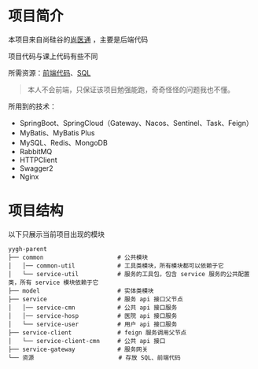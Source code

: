 # 项目简介

本项目来自尚硅谷的[尚医通](https://www.bilibili.com/video/BV1V5411K7rT) ，主要是后端代码

项目代码与课上代码有些不同

所需资源：[前端代码](资源/前端代码)、[SQL](资源/SQL)


> 本人不会前端，只保证该项目勉强能跑，奇奇怪怪的问题我也不懂。
 
所用到的技术：
* SpringBoot、SpringCloud（Gateway、Nacos、Sentinel、Task、Feign）
* MyBatis、MyBatis Plus
* MySQL、Redis、MongoDB
* RabbitMQ
* HTTPClient
* Swagger2
* Nginx

# 项目结构

以下只展示当前项目出现的模块

```
yygh-parent
├── common                     # 公共模块
│   │── common-util            # 工具类模块，所有模块都可以依赖于它
│   └── service-util           # 服务的工具包，包含 service 服务的公共配置类，所有 service 模块依赖于它
├── model                      # 实体类模块
├── service                    # 服务 api 接口父节点
│   │── service-cmn            # 公共 api 接口服务
│   │── service-hosp           # 医院 api 接口服务
│   └── service-user           # 用户 api 接口服务
├── service-client             # feign 服务调用父节点
│   └── service-client-cmn     # 公共 api 接口
├── service-gateway            # 服务网关
└── 资源                        # 存放 SQL、前端代码
```

